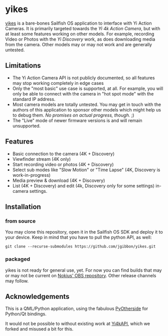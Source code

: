 # yikes
[yikes](https://github.com/jgibbon/yikes/) is a bare-bones Sailfish OS application to interface with Yi Action Cameras.
It is primarily targeted towards the *Yi 4k Action Camera*, but with at least some features working on other models.
For example, recording Video or Photos with the *Yi Discovery* work, as does downloading media from the camera.
Other models may or may not work and are generally untested.

## Limitations
 - The Yi Action Camera API is not publicly documented, so all features may stop working completely in edge cases
 - Only the "most basic" use case is supported, at all. For example, you will only be able to connect with the camera 
 in "hot spot mode" with the standard IP address.
 - Most camera models are totally untested. You may get in touch with the authors of this application to sponsor other models which might help us to debug them. *No promises on actual progress, though.* ;)
 - The "Live" mode of newer firmware versions is and will remain unsupported.

## Features
 - Basic connection to the camera (4K + Discovery)
 - Viewfinder stream (4K only)
 - Start recording video or photos (4K + Discovery)
 - Select sub modes like "Slow Motion" or "Time Lapse" (4K, Discovery is work-in-progress)
 - Media preview & download (4K + Discovery)
 - List (4K + Discovery) and edit (4k, Discovery only for some settings) in-camera settings.
 
## Installation
### from source
You may clone this repository, open it in the Sailfish OS SDK and deploy it to your device. Keep in mind that you have to pull the python API, as well:
```
git clone --recurse-submodules https://github.com/jgibbon/yikes.git
```
### packaged
yikes is not ready for general use, yet. For now you can find builds that may or may not be current on [Nokius' OBS repository](http://repo.merproject.org/obs/home:/Nokius:/sfos-playground/sailfish_latest_armv7hl/noarch/). Other release channels may follow.

## Acknowledgements
This is a QML/Python application, using the fabulous [PyOtherside](https://github.com/thp/pyotherside) for Python/Qt bindings.
 
It would not be possible to without existing work at [Yi4kAPI](https://github.com/NikolayRag/Yi4kAPI), which we forked and misused a bit for this.
